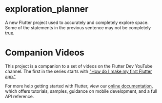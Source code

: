 # exploration_planner

A new Flutter project used to accurately and completely explore space. Some of the statements in the previous sentence may not be completely true.

# Companion Videos

This project is a companion to a set of videos on the Flutter Dev YouTube channel. The first in the series starts with ["How do I make my first Flutter app."](https://www.youtube.com/watch?v=xWV71C2kp38)

For more help getting started with Flutter, view our
[online documentation](https://flutter.dev/docs), which offers tutorials,
samples, guidance on mobile development, and a full API reference.
 
